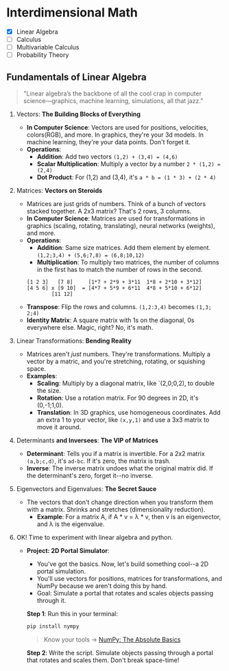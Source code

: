 # Interdimensional Math 

- [x] Linear Algebra
- [ ] Calculus
- [ ] Multivariable Calculus
- [ ] Probability Theory

## Fundamentals of Linear Algebra

> "Linear algebra’s the backbone of all the cool crap in computer science—graphics, machine learning, simulations, all that jazz."

1. Vectors: **The Building Blocks of Everything**
    - **In Computer Science**: Vectors are used for positions, velocities, colors(RGB), and more. In graphics, they're your 3d models. In machine learning, they're your data points. Don't forget it.
    - **Operations**:
        - **Addition**: Add two vectors `(1,2) + (3,4) = (4,6)`
        - **Scalar Multiplication**: Multiply a vector by a number `2 * (1,2) = (2,4)`
        - **Dot Product**: For (1,2) and (3,4), it's `a * b = (1 * 3) + (2 * 4)`


2. Matrices: **Vectors on Steroids**
    - Matrices are just grids of numbers. Think of a bunch of vectors stacked together. A 2x3 matrix? That's 2 rows, 3 columns.
    - **In Computer Science**: Matrices are used for transformations in graphics (scaling, rotating, translating), neural networks (weights), and more.
    - **Operations**:
        - **Addition**: Same size matrices. Add them element by element. `(1,2;3,4) + (5,6;7,8) = (6,8;10,12)`
        - **Multiplication**: To multiply two matrices, the number of columns in the first has to match the number of rows in the second. 
        ```
        [1 2 3]   [7 8]     [1*7 + 2*9 + 3*11  1*8 + 2*10 + 3*12]
        [4 5 6] x [9 10]  = [4*7 + 5*9 + 6*11  4*8 + 5*10 + 6*12]
                [11 12]
        ```
    - **Transpose**: Flip the rows and columns. `(1,2:3,4)` becomes `(1,3; 2;4)`
    - **Identity Matrix**: A square matrix with 1s on the diagonal, 0s everywhere else. Magic, right? No, it's math.


3. Linear Transformations: **Bending Reality**
    - Matrices aren't *just* numbers. They're transformations. Multiply a vector by a matric, and you're stretching, rotating, or squishing space.
    - **Examples**:
        - **Scaling**: Multiply by a diagonal matrix, like `(2,0;0,2), to double the size.
        - **Rotation**: Use a rotation matrix. For 90 degrees in 2D, it's (0,-1;1,0).
        - **Translation**: In 3D graphics, use homogeneous coordinates. Add an extra 1 to your vector, like `(x,y,1)` and use a 3x3 matrix to move it around.


4. Determinants **and Inversees**: **The VIP of Matrices**
    - **Determinant**: Tells you if a matrix is invertible. For a 2x2 matrix `(a,b;c,d)`, it's `ad-bc`. If it's zero, the matrix is trash.
    - **Inverse**: The inverse matrix undoes what the original matrix did. If the determinant's zero, forget it--no inverse.

5. Eigenvectors and Eigenvalues: **The Secret Sauce**
    - The vectors that don't change direction when you transform them with a matrix. Shrinks and stretches (dimensionality reduction).
        - **Example**: For a matrix A, if A * v = λ * v, then v is an eigenvector, and λ is the eigenvalue. 

6. OK! Time to experiment with linear algebra and python. 
    - **Project: 2D Portal Simulator**:
        - You've got the basics. Now, let's build something cool--a 2D portal simulation. 
        - You'll use vectors for positions, matrices for transformations, and NumPy because we aren't doing this by hand. 
        - Goal: Simulate a portal that rotates and scales objects passing through it.

        **Step 1**: Run this in your terminal:
        ```bash
        pip install nympy
        ```

        > Know your tools &#8594; [NumPy: The Absolute Basics](https://numpy.org/doc/2.2/user/absolute_beginners.html)

        **Step 2**: Write the script. Simulate objects passing through a portal that rotates and scales them. Don't break space-time!


